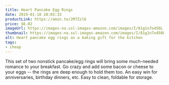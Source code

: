 ```yaml
---
title: Heart Pancake Egg Rings
date: 2019-01-10 20:03:33
productLink: https://amzn.to/2M7Zzl6
price: $6.02
imageUrl: https://images-na.ssl-images-amazon.com/images/I/81g1n7o450L._SX679_.jpg
thumbnail: https://images-na.ssl-images-amazon.com/images/I/81g1n7o450L._SR600,315_.jpg
alt: Heart pancake egg rings as a baking gift for the kitchen
tags:
- cheap
---
```


This set of two nonstick pancake/egg rings will bring some much-needed romance to your breakfast. Go crazy and add some bacon or cheese to your eggs -- the rings are deep enough to hold them too. An easy win for anniversaries, birthday dinners, etc. Easy to clean, foldable for storage.
